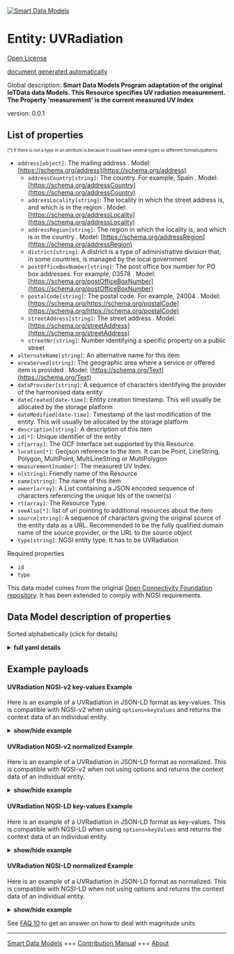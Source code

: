 <!-- 10-Header -->  
[![Smart Data Models](https://smartdatamodels.org/wp-content/uploads/2022/01/SmartDataModels_logo.png "Logo")](https://smartdatamodels.org)  
Entity: UVRadiation  
===================<!-- /10-Header -->  
<!-- 15-License -->  
[Open License](https://github.com/smart-data-models//dataModel.OCF/blob/master/UVRadiation/LICENSE.md)  
[document generated automatically](https://docs.google.com/presentation/d/e/2PACX-1vTs-Ng5dIAwkg91oTTUdt8ua7woBXhPnwavZ0FxgR8BsAI_Ek3C5q97Nd94HS8KhP-r_quD4H0fgyt3/pub?start=false&loop=false&delayms=3000#slide=id.gb715ace035_0_60)  
<!-- /15-License -->  
<!-- 20-Description -->  
Global description: **Smart Data Models Program adaptation of the original IoTData data Models. This Resource specifies UV radiation measurement. The Property 'measurement' is the current measured UV Index**  
version: 0.0.1  
<!-- /20-Description -->  
<!-- 30-PropertiesList -->  

## List of properties  

<sup><sub>[*] If there is not a type in an attribute is because it could have several types or different formats/patterns</sub></sup>  
- `address[object]`: The mailing address  . Model: [https://schema.org/address](https://schema.org/address)	- `addressCountry[string]`: The country. For example, Spain  . Model: [https://schema.org/addressCountry](https://schema.org/addressCountry)  
	- `addressLocality[string]`: The locality in which the street address is, and which is in the region  . Model: [https://schema.org/addressLocality](https://schema.org/addressLocality)  
	- `addressRegion[string]`: The region in which the locality is, and which is in the country  . Model: [https://schema.org/addressRegion](https://schema.org/addressRegion)  
	- `district[string]`: A district is a type of administrative division that, in some countries, is managed by the local government    
	- `postOfficeBoxNumber[string]`: The post office box number for PO box addresses. For example, 03578  . Model: [https://schema.org/postOfficeBoxNumber](https://schema.org/postOfficeBoxNumber)  
	- `postalCode[string]`: The postal code. For example, 24004  . Model: [https://schema.org/https://schema.org/postalCode](https://schema.org/https://schema.org/postalCode)  
	- `streetAddress[string]`: The street address  . Model: [https://schema.org/streetAddress](https://schema.org/streetAddress)  
	- `streetNr[string]`: Number identifying a specific property on a public street    
- `alternateName[string]`: An alternative name for this item  - `areaServed[string]`: The geographic area where a service or offered item is provided  . Model: [https://schema.org/Text](https://schema.org/Text)- `dataProvider[string]`: A sequence of characters identifying the provider of the harmonised data entity  - `dateCreated[date-time]`: Entity creation timestamp. This will usually be allocated by the storage platform  - `dateModified[date-time]`: Timestamp of the last modification of the entity. This will usually be allocated by the storage platform  - `description[string]`: A description of this item  - `id[*]`: Unique identifier of the entity  - `if[array]`: The OCF Interface set supported by this Resource.  - `location[*]`: Geojson reference to the item. It can be Point, LineString, Polygon, MultiPoint, MultiLineString or MultiPolygon  - `measurement[number]`: The measured UV Index.  - `n[string]`: Friendly name of the Resource  - `name[string]`: The name of this item  - `owner[array]`: A List containing a JSON encoded sequence of characters referencing the unique Ids of the owner(s)  - `rt[array]`: The Resource Type.  - `seeAlso[*]`: list of uri pointing to additional resources about the item  - `source[string]`: A sequence of characters giving the original source of the entity data as a URL. Recommended to be the fully qualified domain name of the source provider, or the URL to the source object  - `type[string]`: NGSI entity type. It has to be UVRadiation  <!-- /30-PropertiesList -->  
<!-- 35-RequiredProperties -->  
Required properties  
- `id`  - `type`  <!-- /35-RequiredProperties -->  
<!-- 40-RequiredProperties -->  
This data model comes from the original [Open Connectivity Foundation repository](https://github.com/openconnectivityfoundation/IoTDataModels). It has been extended to comply with NGSI requirements.  
<!-- /40-RequiredProperties -->  
<!-- 50-DataModelHeader -->  
## Data Model description of properties  
Sorted alphabetically (click for details)  
<!-- /50-DataModelHeader -->  
<!-- 60-ModelYaml -->  
<details><summary><strong>full yaml details</strong></summary>    
```yaml  
UVRadiation:    
  description: Smart Data Models Program adaptation of the original IoTData data Models. This Resource specifies UV radiation measurement. The Property 'measurement' is the current measured UV Index    
  properties:    
    address:    
      description: The mailing address    
      properties:    
        addressCountry:    
          description: 'The country. For example, Spain'    
          type: string    
          x-ngsi:    
            model: https://schema.org/addressCountry    
            type: Property    
        addressLocality:    
          description: 'The locality in which the street address is, and which is in the region'    
          type: string    
          x-ngsi:    
            model: https://schema.org/addressLocality    
            type: Property    
        addressRegion:    
          description: 'The region in which the locality is, and which is in the country'    
          type: string    
          x-ngsi:    
            model: https://schema.org/addressRegion    
            type: Property    
        district:    
          description: 'A district is a type of administrative division that, in some countries, is managed by the local government'    
          type: string    
          x-ngsi:    
            type: Property    
        postOfficeBoxNumber:    
          description: 'The post office box number for PO box addresses. For example, 03578'    
          type: string    
          x-ngsi:    
            model: https://schema.org/postOfficeBoxNumber    
            type: Property    
        postalCode:    
          description: 'The postal code. For example, 24004'    
          type: string    
          x-ngsi:    
            model: https://schema.org/https://schema.org/postalCode    
            type: Property    
        streetAddress:    
          description: The street address    
          type: string    
          x-ngsi:    
            model: https://schema.org/streetAddress    
            type: Property    
        streetNr:    
          description: Number identifying a specific property on a public street    
          type: string    
          x-ngsi:    
            type: Property    
      type: object    
      x-ngsi:    
        model: https://schema.org/address    
        type: Property    
    alternateName:    
      description: An alternative name for this item    
      type: string    
      x-ngsi:    
        type: Property    
    areaServed:    
      description: The geographic area where a service or offered item is provided    
      type: string    
      x-ngsi:    
        model: https://schema.org/Text    
        type: Property    
    dataProvider:    
      description: A sequence of characters identifying the provider of the harmonised data entity    
      type: string    
      x-ngsi:    
        type: Property    
    dateCreated:    
      description: Entity creation timestamp. This will usually be allocated by the storage platform    
      format: date-time    
      type: string    
      x-ngsi:    
        type: Property    
    dateModified:    
      description: Timestamp of the last modification of the entity. This will usually be allocated by the storage platform    
      format: date-time    
      type: string    
      x-ngsi:    
        type: Property    
    description:    
      description: A description of this item    
      type: string    
      x-ngsi:    
        type: Property    
    id:    
      anyOf:    
        - description: Identifier format of any NGSI entity    
          maxLength: 256    
          minLength: 1    
          pattern: ^[\w\-\.\{\}\$\+\*\[\]`|~^@!,:\\]+$    
          type: string    
          x-ngsi:    
            type: Property    
        - description: Identifier format of any NGSI entity    
          format: uri    
          type: string    
          x-ngsi:    
            type: Property    
      description: Unique identifier of the entity    
      x-ngsi:    
        type: Property    
    if:    
      description: The OCF Interface set supported by this Resource.    
      items:    
        enum:    
          - oic.if.s    
          - oic.if.baseline    
        type: string    
      minItems: 2    
      readOnly: true    
      type: array    
      uniqueItems: true    
      x-ngsi:    
        type: Property    
    location:    
      description: 'Geojson reference to the item. It can be Point, LineString, Polygon, MultiPoint, MultiLineString or MultiPolygon'    
      oneOf:    
        - description: Geojson reference to the item. Point    
          properties:    
            bbox:    
              items:    
                type: number    
              minItems: 4    
              type: array    
            coordinates:    
              items:    
                type: number    
              minItems: 2    
              type: array    
            type:    
              enum:    
                - Point    
              type: string    
          required:    
            - type    
            - coordinates    
          title: GeoJSON Point    
          type: object    
          x-ngsi:    
            type: GeoProperty    
        - description: Geojson reference to the item. LineString    
          properties:    
            bbox:    
              items:    
                type: number    
              minItems: 4    
              type: array    
            coordinates:    
              items:    
                items:    
                  type: number    
                minItems: 2    
                type: array    
              minItems: 2    
              type: array    
            type:    
              enum:    
                - LineString    
              type: string    
          required:    
            - type    
            - coordinates    
          title: GeoJSON LineString    
          type: object    
          x-ngsi:    
            type: GeoProperty    
        - description: Geojson reference to the item. Polygon    
          properties:    
            bbox:    
              items:    
                type: number    
              minItems: 4    
              type: array    
            coordinates:    
              items:    
                items:    
                  items:    
                    type: number    
                  minItems: 2    
                  type: array    
                minItems: 4    
                type: array    
              type: array    
            type:    
              enum:    
                - Polygon    
              type: string    
          required:    
            - type    
            - coordinates    
          title: GeoJSON Polygon    
          type: object    
          x-ngsi:    
            type: GeoProperty    
        - description: Geojson reference to the item. MultiPoint    
          properties:    
            bbox:    
              items:    
                type: number    
              minItems: 4    
              type: array    
            coordinates:    
              items:    
                items:    
                  type: number    
                minItems: 2    
                type: array    
              type: array    
            type:    
              enum:    
                - MultiPoint    
              type: string    
          required:    
            - type    
            - coordinates    
          title: GeoJSON MultiPoint    
          type: object    
          x-ngsi:    
            type: GeoProperty    
        - description: Geojson reference to the item. MultiLineString    
          properties:    
            bbox:    
              items:    
                type: number    
              minItems: 4    
              type: array    
            coordinates:    
              items:    
                items:    
                  items:    
                    type: number    
                  minItems: 2    
                  type: array    
                minItems: 2    
                type: array    
              type: array    
            type:    
              enum:    
                - MultiLineString    
              type: string    
          required:    
            - type    
            - coordinates    
          title: GeoJSON MultiLineString    
          type: object    
          x-ngsi:    
            type: GeoProperty    
        - description: Geojson reference to the item. MultiLineString    
          properties:    
            bbox:    
              items:    
                type: number    
              minItems: 4    
              type: array    
            coordinates:    
              items:    
                items:    
                  items:    
                    items:    
                      type: number    
                    minItems: 2    
                    type: array    
                  minItems: 4    
                  type: array    
                type: array    
              type: array    
            type:    
              enum:    
                - MultiPolygon    
              type: string    
          required:    
            - type    
            - coordinates    
          title: GeoJSON MultiPolygon    
          type: object    
          x-ngsi:    
            type: GeoProperty    
      x-ngsi:    
        type: GeoProperty    
    measurement:    
      description: The measured UV Index.    
      readOnly: true    
      type: number    
      x-ngsi:    
        type: Property    
    n:    
      description: Friendly name of the Resource    
      maxLength: 64    
      readOnly: true    
      type: string    
      x-ngsi:    
        type: Property    
    name:    
      description: The name of this item    
      type: string    
      x-ngsi:    
        type: Property    
    owner:    
      description: A List containing a JSON encoded sequence of characters referencing the unique Ids of the owner(s)    
      items:    
        anyOf:    
          - description: Identifier format of any NGSI entity    
            maxLength: 256    
            minLength: 1    
            pattern: ^[\w\-\.\{\}\$\+\*\[\]`|~^@!,:\\]+$    
            type: string    
            x-ngsi:    
              type: Property    
          - description: Identifier format of any NGSI entity    
            format: uri    
            type: string    
            x-ngsi:    
              type: Property    
        description: Unique identifier of the entity    
        x-ngsi:    
          type: Property    
      type: array    
      x-ngsi:    
        type: Property    
    rt:    
      description: The Resource Type.    
      items:    
        enum:    
          - oic.r.sensor.radiation.uv    
        maxLength: 64    
        type: string    
      minItems: 1    
      readOnly: true    
      type: array    
      uniqueItems: true    
      x-ngsi:    
        type: Property    
    seeAlso:    
      description: list of uri pointing to additional resources about the item    
      oneOf:    
        - items:    
            format: uri    
            type: string    
          minItems: 1    
          type: array    
        - format: uri    
          type: string    
      x-ngsi:    
        type: Property    
    source:    
      description: 'A sequence of characters giving the original source of the entity data as a URL. Recommended to be the fully qualified domain name of the source provider, or the URL to the source object'    
      type: string    
      x-ngsi:    
        type: Property    
    type:    
      description: NGSI entity type. It has to be UVRadiation    
      enum:    
        - UVRadiation    
      type: string    
      x-ngsi:    
        type: Property    
  required:    
    - id    
    - type    
  type: object    
  x-derived-from: https://github.com/OpenInterConnect/IoTDataModels/blob/master/UVRadiationResURI.swagger.json    
  x-disclaimer: 'Redistribution and use in source and binary forms, with or without modification, are permitted  provided that the license conditions are met. Copyleft (c) 2022 Contributors to Smart Data Models Program'    
  x-license-url: https://github.com/smart-data-models/dataModel.OCF/blob/master/UVRadiation/LICENSE.md    
  x-model-schema: https://smart-data-models.github.io/dataModel.IoTDataModels/UVRadiation/schema.json    
  x-model-tags: OCF    
  x-version: 0.0.1    
```  
</details>    
<!-- /60-ModelYaml -->  
<!-- 70-MiddleNotes -->  
<!-- /70-MiddleNotes -->  
<!-- 80-Examples -->  
## Example payloads    
#### UVRadiation NGSI-v2 key-values Example    
Here is an example of a UVRadiation in JSON-LD format as key-values. This is compatible with NGSI-v2 when  using `options=keyValues` and returns the context data of an individual entity.  
<details><summary><strong>show/hide example</strong></summary>    
```json  
{  
    "id": "urn:ngsi-ld:UVRadiation:id:WSKD:78566837",  
    "dateCreated": "1995-10-19T07:10:44Z",  
    "dateModified": "2023-05-05T13:25:18Z",  
    "source": "Oil or dream health either. S",  
    "name": "Window beat former could community. Feel which these govern",  
    "alternateName": "Represent prevent human",  
    "description": "He minute mission gun others. Property way meet which any upon occur. Machin",  
    "dataProvider": "Box professional",  
    "owner": [  
        "urn:ngsi-ld:UVRadiation:items:JDQK:39870642",  
        "urn:ngsi-ld:UVRadiation:items:CCFF:72062329"  
    ],  
    "seeAlso": [  
        "urn:ngsi-ld:UVRadiation:items:KMGL:73137181"  
    ],  
    "location": {  
        "type": "Point",  
        "coordinates": [  
            -5.2874375,  
            10.939345  
        ]  
    },  
    "address": {  
        "streetAddress": "Concern site child someone century camera. Night debate western lead fact place air necessary. Side box we issue poor easy impact meeting. Water nature PM attorney evening d",  
        "addressLocality": "Step like summer you around worry. Allow turn new health. Spend experience people particularly teach t",  
        "addressRegion": "Bank hit cold field public crime. Save yourself student magazine first.",  
        "addressCountry": "Although floor vote common administration. Will professor card sometim",  
        "postalCode": "Learn through institution brother. Live recently report player consider develop.",  
        "postOfficeBoxNumber": "Certain term involve television well attorney often. S",  
        "streetNr": "Across range in raise respond according. Policy finish city.",  
        "district": "Final race per. Story loss little commercial determine late"  
    },  
    "areaServed": "Upon probably sp",  
    "rt": [  
        "oic.r.sensor.radiation.uv"  
    ],  
    "measurement": 229.2,  
    "n": "M",  
    "if": [  
        "oic.if.baseline",  
        "oic.if.s"  
    ],  
    "type": "UVRadiation"  
}  
```  
</details>  
#### UVRadiation NGSI-v2 normalized Example    
Here is an example of a UVRadiation in JSON-LD format as normalized. This is compatible with NGSI-v2 when not using options and returns the context data of an individual entity.  
<details><summary><strong>show/hide example</strong></summary>    
```json  
{  
    "id": "urn:ngsi-ld:UVRadiation:id:WSKD:78566837",  
    "dateCreated": {  
        "type": "DateTime",  
        "value": "1995-10-19T07:10:44Z"  
    },  
    "dateModified": {  
        "type": "DateTime",  
        "value": "2023-05-05T13:25:18Z"  
    },  
    "source": {  
        "type": "Text",  
        "value": "Oil or dream health either. S"  
    },  
    "name": {  
        "type": "Text",  
        "value": "Window beat former could community. Feel which these govern"  
    },  
    "alternateName": {  
        "type": "Text",  
        "value": "Represent prevent human"  
    },  
    "description": {  
        "type": "Text",  
        "value": "He minute mission gun others. Property way meet which any upon occur. Machin"  
    },  
    "dataProvider": {  
        "type": "Text",  
        "value": "Box professional"  
    },  
    "owner": {  
        "type": "StructuredValue",  
        "value": [  
            "urn:ngsi-ld:UVRadiation:items:JDQK:39870642",  
            "urn:ngsi-ld:UVRadiation:items:CCFF:72062329"  
        ]  
    },  
    "seeAlso": {  
        "type": "StructuredValue",  
        "value": [  
            "urn:ngsi-ld:UVRadiation:items:KMGL:73137181"  
        ]  
    },  
    "location": {  
        "type": "geo:json",  
        "value": {  
            "type": "Point",  
            "coordinates": [  
                -5.2874375,  
                10.939345  
            ]  
        }  
    },  
    "address": {  
        "type": "StructuredValue",  
        "value": {  
            "streetAddress": "Concern site child someone century camera. Night debate western lead fact place air necessary. Side box we issue poor easy impact meeting. Water nature PM attorney evening d",  
            "addressLocality": "Step like summer you around worry. Allow turn new health. Spend experience people particularly teach t",  
            "addressRegion": "Bank hit cold field public crime. Save yourself student magazine first.",  
            "addressCountry": "Although floor vote common administration. Will professor card sometim",  
            "postalCode": "Learn through institution brother. Live recently report player consider develop.",  
            "postOfficeBoxNumber": "Certain term involve television well attorney often. S",  
            "streetNr": "Across range in raise respond according. Policy finish city.",  
            "district": "Final race per. Story loss little commercial determine late"  
        }  
    },  
    "areaServed": {  
        "type": "Text",  
        "value": "Upon probably sp"  
    },  
    "rt": {  
        "type": "StructuredValue",  
        "value": [  
            "oic.r.sensor.radiation.uv"  
        ]  
    },  
    "measurement": {  
        "type": "Number",  
        "value": 229.2  
    },  
    "n": {  
        "type": "Text",  
        "value": "M"  
    },  
    "if": {  
        "type": "StructuredValue",  
        "value": [  
            "oic.if.baseline",  
            "oic.if.s"  
        ]  
    },  
    "type": "UVRadiation"  
}  
```  
</details>  
#### UVRadiation NGSI-LD key-values Example    
Here is an example of a UVRadiation in JSON-LD format as key-values. This is compatible with NGSI-LD when  using `options=keyValues` and returns the context data of an individual entity.  
<details><summary><strong>show/hide example</strong></summary>    
```json  
{  
    "id": "urn:ngsi-ld:UVRadiation:id:WSKD:78566837",  
    "dateCreated": "1995-10-19T07:10:44Z",  
    "dateModified": "2023-05-05T13:25:18Z",  
    "source": "Oil or dream health either. S",  
    "name": "Window beat former could community. Feel which these govern",  
    "alternateName": "Represent prevent human",  
    "description": "He minute mission gun others. Property way meet which any upon occur. Machin",  
    "dataProvider": "Box professional",  
    "owner": [  
        "urn:ngsi-ld:UVRadiation:items:JDQK:39870642",  
        "urn:ngsi-ld:UVRadiation:items:CCFF:72062329"  
    ],  
    "seeAlso": [  
        "urn:ngsi-ld:UVRadiation:items:KMGL:73137181"  
    ],  
    "location": {  
        "type": "Point",  
        "coordinates": [  
            -5.2874375,  
            10.939345  
        ]  
    },  
    "address": {  
        "streetAddress": "Concern site child someone century camera. Night debate western lead fact place air necessary. Side box we issue poor easy impact meeting. Water nature PM attorney evening d",  
        "addressLocality": "Step like summer you around worry. Allow turn new health. Spend experience people particularly teach t",  
        "addressRegion": "Bank hit cold field public crime. Save yourself student magazine first.",  
        "addressCountry": "Although floor vote common administration. Will professor card sometim",  
        "postalCode": "Learn through institution brother. Live recently report player consider develop.",  
        "postOfficeBoxNumber": "Certain term involve television well attorney often. S",  
        "streetNr": "Across range in raise respond according. Policy finish city.",  
        "district": "Final race per. Story loss little commercial determine late"  
    },  
    "areaServed": "Upon probably sp",  
    "rt": [  
        "oic.r.sensor.radiation.uv"  
    ],  
    "measurement": 229.2,  
    "n": "M",  
    "if": [  
        "oic.if.baseline",  
        "oic.if.s"  
    ],  
    "type": "UVRadiation",  
    "@context": [  
        "https://smartdatamodels.org/context.jsonld"  
    ]  
}  
```  
</details>  
#### UVRadiation NGSI-LD normalized Example    
Here is an example of a UVRadiation in JSON-LD format as normalized. This is compatible with NGSI-LD when not using options and returns the context data of an individual entity.  
<details><summary><strong>show/hide example</strong></summary>    
```json  
{  
    "id": "urn:ngsi-ld:UVRadiation:id:WSKD:78566837",  
    "dateCreated": {  
        "type": "Property",  
        "value": {  
            "@type": "DateTime",  
            "@value": "1995-10-19T07:10:44Z"  
        }  
    },  
    "dateModified": {  
        "type": "Property",  
        "value": {  
            "@type": "DateTime",  
            "@value": "2023-05-05T13:25:18Z"  
        }  
    },  
    "source": {  
        "type": "Property",  
        "value": "Oil or dream health either. S"  
    },  
    "name": {  
        "type": "Property",  
        "value": "Window beat former could community. Feel which these govern"  
    },  
    "alternateName": {  
        "type": "Property",  
        "value": "Represent prevent human"  
    },  
    "description": {  
        "type": "Property",  
        "value": "He minute mission gun others. Property way meet which any upon occur. Machin"  
    },  
    "dataProvider": {  
        "type": "Property",  
        "value": "Box professional"  
    },  
    "owner": {  
        "type": "Property",  
        "value": [  
            "urn:ngsi-ld:UVRadiation:items:JDQK:39870642",  
            "urn:ngsi-ld:UVRadiation:items:CCFF:72062329"  
        ]  
    },  
    "seeAlso": {  
        "type": "Property",  
        "value": [  
            "urn:ngsi-ld:UVRadiation:items:KMGL:73137181"  
        ]  
    },  
    "location": {  
        "type": "GeoProperty",  
        "value": {  
            "type": "Point",  
            "coordinates": [  
                -5.2874375,  
                10.939345  
            ]  
        }  
    },  
    "address": {  
        "type": "Property",  
        "value": {  
            "streetAddress": "Concern site child someone century camera. Night debate western lead fact place air necessary. Side box we issue poor easy impact meeting. Water nature PM attorney evening d",  
            "addressLocality": "Step like summer you around worry. Allow turn new health. Spend experience people particularly teach t",  
            "addressRegion": "Bank hit cold field public crime. Save yourself student magazine first.",  
            "addressCountry": "Although floor vote common administration. Will professor card sometim",  
            "postalCode": "Learn through institution brother. Live recently report player consider develop.",  
            "postOfficeBoxNumber": "Certain term involve television well attorney often. S",  
            "streetNr": "Across range in raise respond according. Policy finish city.",  
            "district": "Final race per. Story loss little commercial determine late"  
        }  
    },  
    "areaServed": {  
        "type": "Property",  
        "value": "Upon probably sp"  
    },  
    "rt": {  
        "type": "Property",  
        "value": [  
            "oic.r.sensor.radiation.uv"  
        ]  
    },  
    "measurement": {  
        "type": "Property",  
        "value": 229.2  
    },  
    "n": {  
        "type": "Property",  
        "value": "M"  
    },  
    "if": {  
        "type": "Property",  
        "value": [  
            "oic.if.baseline",  
            "oic.if.s"  
        ]  
    },  
    "type": "UVRadiation",  
    "@context": [  
        "https://smartdatamodels.org/context.jsonld"  
    ]  
}  
```  
</details><!-- /80-Examples -->  
<!-- 90-FooterNotes -->  
<!-- /90-FooterNotes -->  
<!-- 95-Units -->  
See [FAQ 10](https://smartdatamodels.org/index.php/faqs/) to get an answer on how to deal with magnitude units  
<!-- /95-Units -->  
<!-- 97-LastFooter -->  
---  
[Smart Data Models](https://smartdatamodels.org) +++ [Contribution Manual](https://bit.ly/contribution_manual) +++ [About](https://bit.ly/Introduction_SDM)<!-- /97-LastFooter -->  

